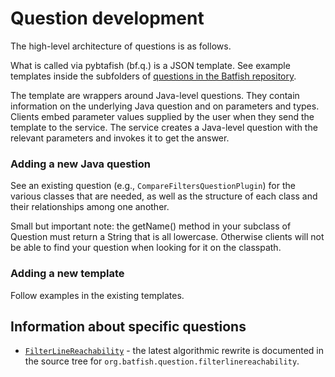 # Question development

The high-level architecture of questions is as follows.

What is called via pybtafish (bf.q.<foo>) is a JSON template. See example templates inside the subfolders of [questions in the Batfish repository](https://github.com/batfish/batfish/tree/master/questions).

The template are wrappers around Java-level questions. They contain information on the underlying Java question and on parameters and types. Clients embed parameter values supplied by the user when they send the template to the service. The service creates a Java-level question with the relevant parameters and invokes it to get the answer.

### Adding a new Java question

See an existing question (e.g., `CompareFiltersQuestionPlugin`) for the various classes that are needed, as well as the structure of each class and their relationships among one another.

Small but important note:  the getName() method in your subclass of Question must return a String that is all lowercase. Otherwise clients will not be able to find your question when looking for it on the classpath.

### Adding a new template

Follow examples in the existing templates.

## Information about specific questions

* [`FilterLineReachability`](https://pybatfish.readthedocs.io/en/latest/notebooks/filters.html#Filter-Line-Reachability) - the latest algorithmic rewrite is documented in the source tree for `org.batfish.question.filterlinereachability`.
